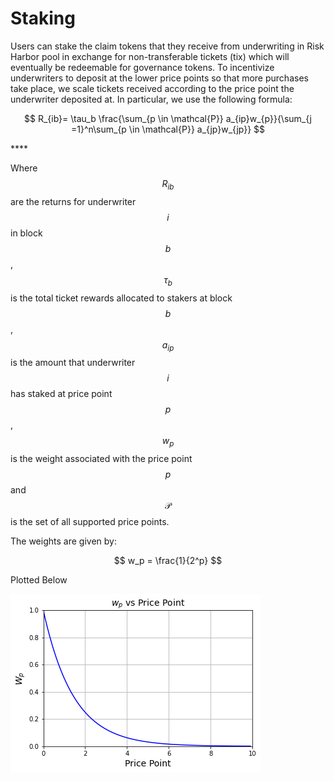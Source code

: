# Staking

Users can stake the claim tokens that they receive from underwriting in Risk Harbor pool in exchange for non-transferable tickets \(tix\) which will eventually be redeemable for governance tokens. To incentivize underwriters to deposit at the lower price points so that more purchases take place, we scale tickets received according to the price point the underwriter deposited at. In particular, we use the following formula:

$$
R_{ib}= \tau_b \frac{\sum_{p \in \mathcal{P}} a_{ip}w_{p}}{\sum_{j =1}^n\sum_{p \in \mathcal{P}} a_{jp}w_{jp}}
$$

\*\*\*\*

Where$$R_{ib}$$are the returns for underwriter $$i$$ in block $$b$$, $$\tau_b$$ is the total ticket rewards allocated to stakers at block $$b$$, $$a_{ip}$$ is the amount that underwriter $$i$$ has staked at price point $$p$$, $$w_{ p} $$ is the weight associated with the price point $$p$$ and  $$\mathcal{P}$$ is the set of all supported price points.

The weights are given by:

$$
w_p = \frac{1}{2^p}
$$

Plotted Below

![](../.gitbook/assets/w_pvsprice_point.png)






